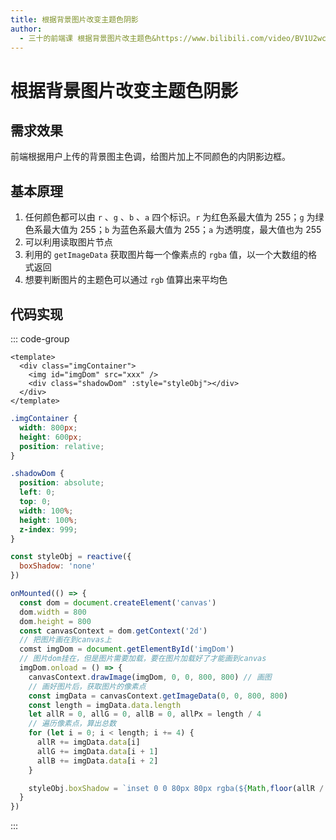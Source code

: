 ```yaml
---
title: 根据背景图片改变主题色阴影
author:
  - 三十的前端课 根据背景图片改主题色&https://www.bilibili.com/video/BV1U2wce7EHY
---
```


# 根据背景图片改变主题色阴影

## 需求效果

前端根据用户上传的背景图主色调，给图片加上不同颜色的内阴影边框。

## 基本原理

1. 任何颜色都可以由 `r` 、`g` 、`b` 、`a` 四个标识。`r` 为红色系最大值为 255；`g` 为绿色系最大值为 255；`b` 为蓝色系最大值为 255；`a` 为透明度，最大值也为 255
2. 可以利用<word text="Canvas" />读取图片节点
3. 利用<word text="Canvas" />的 `getImageData` 获取图片每一个像素点的 `rgba` 值，以一个大数组的格式返回
4. 想要判断图片的主题色可以通过 `rgb` 值算出来平均色

## 代码实现

::: code-group

```vue [App.vue]
<template>
  <div class="imgContainer">
    <img id="imgDom" src="xxx" />
    <div class="shadowDom" :style="styleObj"></div>
  </div>
</template>
```

```css [App.css]
.imgContainer {
  width: 800px;
  height: 600px;
  position: relative;
}

.shadowDom {
  position: absolute;
  left: 0;
  top: 0;
  width: 100%;
  height: 100%;
  z-index: 999;
}
```

```js [App.js]
const styleObj = reactive({
  boxShadow: 'none'
})

onMounted(() => {
  const dom = document.createElement('canvas')
  dom.width = 800
  dom.height = 800
  const canvasContext = dom.getContext('2d')
  // 把图片画在到canvas上
  comst imgDom = document.getElementById('imgDom')
  // 图片dom挂在，但是图片需要加载，要在图片加载好了才能画到canvas
  imgDom.onload = () => {
    canvasContext.drawImage(imgDom, 0, 0, 800, 800) // 画图
    // 画好图片后，获取图片的像素点
    const imgData = canvasContext.getImageData(0, 0, 800, 800)
    const length = imgData.data.length
    let allR = 0, allG = 0, allB = 0, allPx = length / 4
    // 遍历像素点，算出总数
    for (let i = 0; i < length; i += 4) {
      allR += imgData.data[i]
      allG += imgData.data[i + 1]
      allB += imgData.data[i + 2]
    }

    styleObj.boxShadow = `inset 0 0 80px 80px rgba(${Math,floor(allR / allPx)}, ${Math.floor(allG / allPx)}, ${Math.floor(allB / allPx)}, .5)`
  }
})
```

:::

